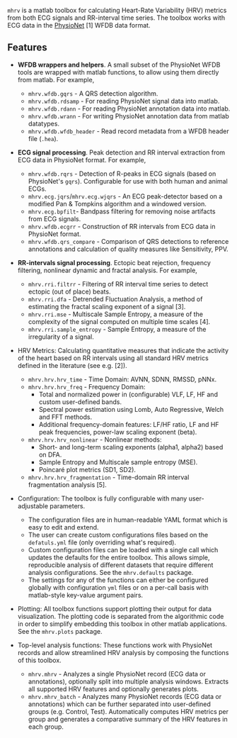 `mhrv` is a matlab toolbox for calculating Heart-Rate Variability (HRV) metrics
from both ECG signals and RR-interval time series. The toolbox works with ECG
data in the [PhysioNet](https://physionet.org/) [1] WFDB data format.

## Features

- **WFDB wrappers and helpers**. A small subset of the PhysioNet WFDB tools are
  wrapped with matlab functions, to allow using them directly from matlab. For
  example,
    * `mhrv.wfdb.gqrs` - A QRS detection algorithm.
    * `mhrv.wfdb.rdsamp` - For reading PhysioNet signal data into matlab.
    * `mhrv.wfdb.rdann` - For reading PhysioNet annotation data into matlab.
    * `mhrv.wfdb.wrann` - For writing PhysioNet annotation data from matlab datatypes.
    * `mhrv.wfdb.wfdb_header` - Read record metadata from a WFDB header file (`.hea`).

- **ECG signal processing**. Peak detection and RR interval extraction from ECG data
  in PhysioNet format. For example,
    * `mhrv.wfdb.rqrs` - Detection of R-peaks in ECG signals (based on PhysioNet's
      `gqrs`). Configurable for use with both human and animal ECGs.
    * `mhrv.ecg.jqrs`/`mhrv.ecg.wjqrs` - An ECG peak-detector based on a modified Pan & Tompkins
      algorithm and a windowed version.
    * `mhrv.ecg.bpfilt`- Bandpass filtering for removing noise artifacts from ECG
      signals.
    * `mhrv.wfdb.ecgrr` - Construction of RR intervals from ECG data in PhysioNet format.
    * `mhrv.wfdb.qrs_compare` - Comparison of QRS detections to reference annotations and
      calculation of quality measures like Sensitivity, PPV.

- **RR-intervals signal processing**. Ectopic beat rejection, frequency filtering,
  nonlinear dynamic and fractal analysis. For example,
    * `mhrv.rri.filtrr` - Filtering of RR interval time series to detect ectopic (out of
      place) beats.
    * `mhrv.rri.dfa` - Detrended Fluctuation Analysis, a method of estimating the fractal
      scaling exponent of a signal [3].
    * `mhrv.rri.mse` - Multiscale Sample Entropy, a measure of the complexity of the
      signal computed on multiple time scales [4].
    * `mhrv.rri.sample_entropy` - Sample Entropy, a measure of the irregularity of a signal.

* HRV Metrics: Calculating quantitative measures that indicate the activity of
    the heart based on RR intervals using all standard HRV metrics defined in
    the literature (see e.g. [2]).
    * `mhrv.hrv.hrv_time` - Time Domain: AVNN, SDNN, RMSSD, pNNx.
    * `mhrv.hrv.hrv_freq` - Frequency Domain:
        * Total and normalized power in (configurable) VLF, LF, HF and custom
          user-defined bands.
        * Spectral power estimation using Lomb, Auto Regressive, Welch and FFT methods.
        * Additional frequency-domain features: LF/HF ratio, LF and HF peak
          frequencies, power-law scaling exponent (beta).
    * `mhrv.hrv.hrv_nonlinear` - Nonlinear methods:
        * Short- and long-term scaling exponents (alpha1, alpha2) based on DFA.
        * Sample Entropy and Multiscale sample entropy (MSE).
        * Poincaré plot metrics (SD1, SD2).
    * `mhrv.hrv.hrv_fragmentation` - Time-domain RR interval fragmentation analysis [5].

* Configuration: The toolbox is fully configurable with many user-adjustable
  parameters.
    * The configuration files are in human-readable YAML format which
      is easy to edit and extend.
    * The user can create custom configurations files based on the
      `defatuls.yml` file (only overriding what's required).
    * Custom configuration files can be loaded with a single call which updates
      the defaults for the entire toolbox. This allows simple, reproducible
      analysis of different datasets that require different analysis
      configurations. See the `mhrv.defaults` package.
    * The settings for any of the functions can either be configured globally
      with configuration `yml` files or on a per-call basis with matlab-style
      key-value argument pairs.

* Plotting: All toolbox functions support plotting their output for data
  visualization. The plotting code is separated from the algorithmic code in
  order to simplify embedding this toolbox in other matlab applications.
  See the `mhrv.plots` package.

* Top-level analysis functions: These functions work with PhysioNet records and
  allow streamlined HRV analysis by composing the functions of this toolbox.
    * `mhrv.mhrv` - Analyzes a single PhysioNet record (ECG data or annotations),
      optionally split into multiple analysis windows.  Extracts all
      supported HRV features and optionally generates plots.
    * `mhrv.mhrv_batch` - Analyzes many PhysioNet records (ECG data or annotations) which
      can be further separated into user-defined groups (e.g. Control, Test).
      Automatically computes HRV metrics per group and generates a comparative
      summary of the HRV features in each group.
